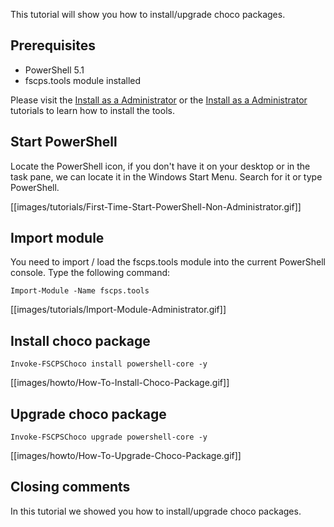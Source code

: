 ﻿This tutorial will show you how to install/upgrade choco packages.

## **Prerequisites**
* PowerShell 5.1
* fscps.tools module installed

Please visit the [Install as a Administrator](https://github.com/fscpscollaborative/fscps.tools/wiki/Tutorial-Install-Administrator) or the [Install as a Administrator](https://github.com/fscpscollaborative/fscps.tools/wiki/Tutorial-Install-Non-Administrator) tutorials to learn how to install the tools.

## **Start PowerShell**
Locate the PowerShell icon, if you don't have it on your desktop or in the task pane, we can locate it in the Windows Start Menu. Search for it or type PowerShell.

[[images/tutorials/First-Time-Start-PowerShell-Non-Administrator.gif]]

## **Import module**
You need to import / load the fscps.tools module into the current PowerShell console. Type the following command:

```
Import-Module -Name fscps.tools
```

[[images/tutorials/Import-Module-Administrator.gif]]

## **Install choco package**


```
Invoke-FSCPSChoco install powershell-core -y

```

[[images/howto/How-To-Install-Choco-Package.gif]]

## **Upgrade choco package**


```
Invoke-FSCPSChoco upgrade powershell-core -y

```

[[images/howto/How-To-Upgrade-Choco-Package.gif]]

## **Closing comments**
In this tutorial we showed you how to install/upgrade choco packages. 